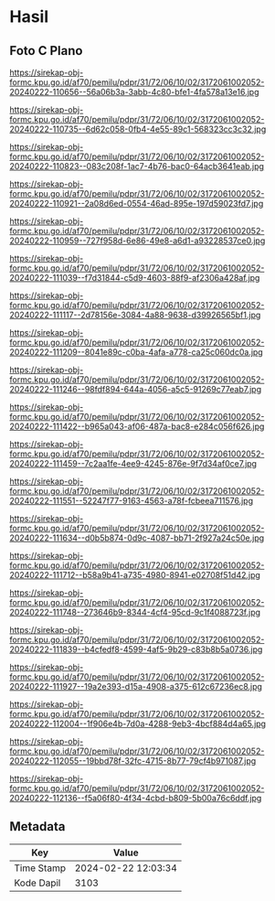 # Hasil

## Foto C Plano

https://sirekap-obj-formc.kpu.go.id/af70/pemilu/pdpr/31/72/06/10/02/3172061002052-20240222-110656--56a06b3a-3abb-4c80-bfe1-4fa578a13e16.jpg

https://sirekap-obj-formc.kpu.go.id/af70/pemilu/pdpr/31/72/06/10/02/3172061002052-20240222-110735--6d62c058-0fb4-4e55-89c1-568323cc3c32.jpg

https://sirekap-obj-formc.kpu.go.id/af70/pemilu/pdpr/31/72/06/10/02/3172061002052-20240222-110823--083c208f-1ac7-4b76-bac0-64acb3641eab.jpg

https://sirekap-obj-formc.kpu.go.id/af70/pemilu/pdpr/31/72/06/10/02/3172061002052-20240222-110921--2a08d6ed-0554-46ad-895e-197d59023fd7.jpg

https://sirekap-obj-formc.kpu.go.id/af70/pemilu/pdpr/31/72/06/10/02/3172061002052-20240222-110959--727f958d-6e86-49e8-a6d1-a93228537ce0.jpg

https://sirekap-obj-formc.kpu.go.id/af70/pemilu/pdpr/31/72/06/10/02/3172061002052-20240222-111039--f7d31844-c5d9-4603-88f9-af2306a428af.jpg

https://sirekap-obj-formc.kpu.go.id/af70/pemilu/pdpr/31/72/06/10/02/3172061002052-20240222-111117--2d78156e-3084-4a88-9638-d39926565bf1.jpg

https://sirekap-obj-formc.kpu.go.id/af70/pemilu/pdpr/31/72/06/10/02/3172061002052-20240222-111209--8041e89c-c0ba-4afa-a778-ca25c060dc0a.jpg

https://sirekap-obj-formc.kpu.go.id/af70/pemilu/pdpr/31/72/06/10/02/3172061002052-20240222-111246--98fdf894-644a-4056-a5c5-91269c77eab7.jpg

https://sirekap-obj-formc.kpu.go.id/af70/pemilu/pdpr/31/72/06/10/02/3172061002052-20240222-111422--b965a043-af06-487a-bac8-e284c056f626.jpg

https://sirekap-obj-formc.kpu.go.id/af70/pemilu/pdpr/31/72/06/10/02/3172061002052-20240222-111459--7c2aa1fe-4ee9-4245-876e-9f7d34af0ce7.jpg

https://sirekap-obj-formc.kpu.go.id/af70/pemilu/pdpr/31/72/06/10/02/3172061002052-20240222-111551--52247f77-9163-4563-a78f-fcbeea711576.jpg

https://sirekap-obj-formc.kpu.go.id/af70/pemilu/pdpr/31/72/06/10/02/3172061002052-20240222-111634--d0b5b874-0d9c-4087-bb71-2f927a24c50e.jpg

https://sirekap-obj-formc.kpu.go.id/af70/pemilu/pdpr/31/72/06/10/02/3172061002052-20240222-111712--b58a9b41-a735-4980-8941-e02708f51d42.jpg

https://sirekap-obj-formc.kpu.go.id/af70/pemilu/pdpr/31/72/06/10/02/3172061002052-20240222-111748--273646b9-8344-4cf4-95cd-9c1f4088723f.jpg

https://sirekap-obj-formc.kpu.go.id/af70/pemilu/pdpr/31/72/06/10/02/3172061002052-20240222-111839--b4cfedf8-4599-4af5-9b29-c83b8b5a0736.jpg

https://sirekap-obj-formc.kpu.go.id/af70/pemilu/pdpr/31/72/06/10/02/3172061002052-20240222-111927--19a2e393-d15a-4908-a375-612c67236ec8.jpg

https://sirekap-obj-formc.kpu.go.id/af70/pemilu/pdpr/31/72/06/10/02/3172061002052-20240222-112004--1f906e4b-7d0a-4288-9eb3-4bcf884d4a65.jpg

https://sirekap-obj-formc.kpu.go.id/af70/pemilu/pdpr/31/72/06/10/02/3172061002052-20240222-112055--19bbd78f-32fc-4715-8b77-79cf4b971087.jpg

https://sirekap-obj-formc.kpu.go.id/af70/pemilu/pdpr/31/72/06/10/02/3172061002052-20240222-112136--f5a06f80-4f34-4cbd-b809-5b00a76c6ddf.jpg


## Metadata

| Key        | Value               |
| ---------- | ------------------- |
| Time Stamp | 2024-02-22 12:03:34 |
| Kode Dapil | 3103                |



